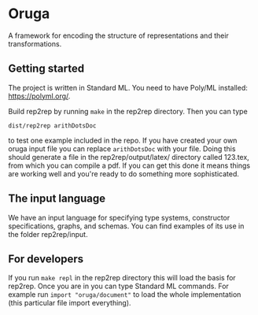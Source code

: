 # Oruga

A framework for encoding the structure of representations and their transformations.

## Getting started

The project is written in Standard ML. You need to have Poly/ML installed: https://polyml.org/.

Build rep2rep by running `make` in the rep2rep directory. Then you can type
```
dist/rep2rep arithDotsDoc
```
to test one example included in the repo. If you have created your own oruga input file you can replace `arithDotsDoc` with your file. Doing this should generate a file in the rep2rep/output/latex/ directory called 123.tex, from which you can compile a pdf. If you can get this done it means things are working well and you're ready to do something more sophisticated.

## The input language
We have an input language for specifying type systems, constructor specifications, graphs, and schemas. You can find examples of its use in the folder rep2rep/input.

## For developers
If you run `make repl` in the rep2rep directory this will load the basis for rep2rep. Once you are in you can type Standard ML commands. For example run `import "oruga/document"` to load the whole implementation (this particular file import everything).
